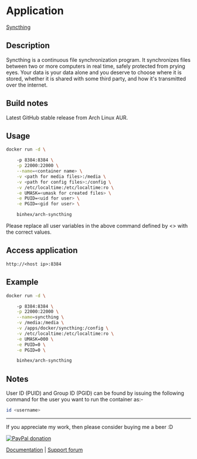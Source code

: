 # Application

[Syncthing](https://syncthing.net/)

## Description

Syncthing is a continuous file synchronization program. It synchronizes files
between two or more computers in real time, safely protected from prying eyes.
Your data is your data alone and you deserve to choose where it is stored,
whether it is shared with some third party, and how it's transmitted over the
internet.

## Build notes

Latest GitHub stable release from Arch Linux AUR.

## Usage

```bash
docker run -d \

    -p 8384:8384 \
    -p 22000:22000 \
    --name=<container name> \
    -v <path for media files>:/media \
    -v <path for config files>:/config \
    -v /etc/localtime:/etc/localtime:ro \
    -e UMASK=<umask for created files> \
    -e PUID=<uid for user> \
    -e PGID=<gid for user> \

    binhex/arch-syncthing

```

Please replace all user variables in the above command defined by <> with the
correct values.

## Access application

`http://<host ip>:8384`

## Example

```bash
docker run -d \

    -p 8384:8384 \
    -p 22000:22000 \
    --name=syncthing \
    -v /media:/media \
    -v /apps/docker/syncthing:/config \
    -v /etc/localtime:/etc/localtime:ro \
    -e UMASK=000 \
    -e PUID=0 \
    -e PGID=0 \

    binhex/arch-syncthing

```

## Notes

User ID (PUID) and Group ID (PGID) can be found by issuing the following command
for the user you want to run the container as:-

```bash
id <username>

```

___
If you appreciate my work, then please consider buying me a beer  :D

[![PayPal donation](https://www.paypal.com/en_US/i/btn/btn_donate_SM.gif)](https://www.paypal.com/cgi-bin/webscr?cmd=_s-xclick&hosted_button_id=MM5E27UX6AUU4)

[Documentation](https://github.com/binhex/documentation) | [Support forum](https://forums.unraid.net/topic/103137-support-binhex-syncthing/)

